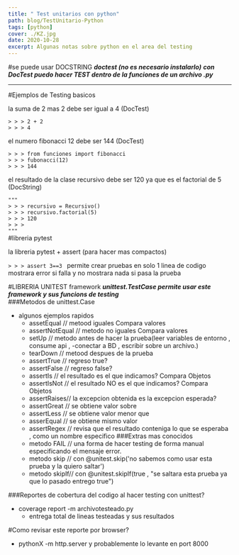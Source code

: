 ```yaml
---
title: " Test unitarios con python"
path: blog/TestUnitario-Python
tags: [python]
cover: ./KZ.jpg
date: 2020-10-28
excerpt: Algunas notas sobre python en el area del testing 
---
```



#se puede usar DOCSTRING 
***doctest (no es necesario instalarlo)*** 
***con DocTest puedo hacer TEST dentro de la funciones de un  archivo .py***

-------------------
#Ejemplos de Testing basicos

la suma de 2 mas 2 debe ser igual a 4 (DocTest)  

`> > > 2 + 2`  
`> > > 4`

el numero fibonacci 12 debe ser 144 (DocTest)  

`> > > from funciones import fibonacci`  
`> > > fubonacci(12)`  
`> > > 144`  

el resultado de la clase recursivo debe ser 120 ya que es el factorial de 5 (DocString)

`"""`  
`> > > recursivo = Recursivo()`  
`> > > recursivo.factorial(5)`  
`> > > 120`  
`> > > `  
`"""`  
#libreria pytest

la libreria pytest + assert (para hacer mas compactos)

`> > > assert 3==3 `
permite crear pruebas en solo 1 linea de codigo  
mostrara error si falla y no mostrara nada si pasa la prueba   


#LIBRERIA UNITEST framework
***unittest.TestCase permite  usar este framework y sus funcions de testing***  
###Metodos de unittest.Case

- algunos ejemplos rapidos
    - assetEqual // metood iguales Compara valores
    - assertNotEqual // metodo no iguales Compara valores
    - setUp // metodo antes de hacer la prueba(leer variables de entorno , consume api ,    -conectar a BD , escribir sobre un archivo.)
    - tearDown // metood despues de la prueba
    - assertTrue // regreso true?
    - assertFalse // regreso false?
    - assertIs // el resultado es el que indicamos? Compara Objetos
    - assertIsNot // el resultado NO es el que indicamos? Compara Objetos
    - assertRaises// la excepcion obtenida es la excepcion esperada?
    - assertGreat // se obtiene valor sobre
    - assertLess // se obtiene valor menor que
    - asserEqual // se obtiene mismo valor
    - assertRegex // revisa que el resultado conteniga lo que se esperaba , como un nombre especifico
###Extras mas conocidos
    - metodo FAIL // una forma de hacer testing de forma manual especificando el mensaje error.
    - metodo skip // con @unitest.skip('no sabemos como usar esta prueba y la quiero saltar')
    - metodo skipIf// con @unitest.skipIf(true , "se saltara esta prueba ya que lo pasado entrego true")



###Reportes de cobertura del codigo al hacer testing con unittest?
- coverage report -m archivotesteado.py 
    - entrega total de lineas testeadas y sus resultados

#Como revisar este reporte por browser?
- pythonX -m http.server y probablemente lo levante en port 8000

